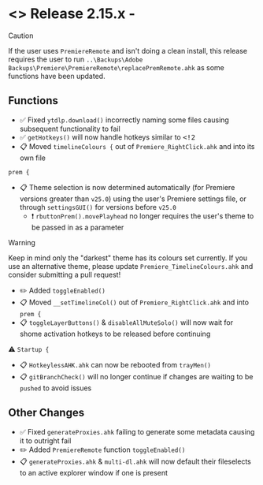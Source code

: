 # <> Release 2.15.x - 

> [!Caution]
> If the user uses `PremiereRemote` and isn't doing a clean install, this release requires the user to run `..\Backups\Adobe Backups\Premiere\PremiereRemote\replacePremRemote.ahk` as some functions have been updated.

## Functions
- ✅ Fixed `ytdlp.download()` incorrectly naming some files causing subsequent functionality to fail
- ✅ `getHotkeys()` will now handle hotkeys similar to <kbd><!2</kbd>
- 📋 Moved `timelineColours {` out of `Premiere_RightClick.ahk` and into its own file

`prem {`
- 📋 Theme selection is now determined automatically (for Premiere versions greater than `v25.0`) using the user's Premiere settings file, or through `settingsGUI()` for versions before `v25.0`
    - ❗ `rbuttonPrem().movePlayhead` no longer requires the user's theme to be passed in as a parameter
> [!Warning]
> Keep in mind only the "darkest" theme has its colours set currently. If you use an alternative theme, please update `Premiere_TimelineColours.ahk` and consider submitting a pull request!
- ✏️ Added `toggleEnabled()`
- 📋 Moved `__setTimelineCol()` out of `Premiere_RightClick.ahk` and into `prem {`
- 📋 `toggleLayerButtons()` & `disableAllMuteSolo()` will now wait for shome activation hotkeys to be released before continuing

⚠️ `Startup {`
- 📋 `HotkeylessAHK.ahk` can now be rebooted from `trayMen()`
- 📋 `gitBranchCheck()` will no longer continue if changes are waiting to be `pushed` to avoid issues

## Other Changes
- ✅ Fixed `generateProxies.ahk` failing to generate some metadata causing it to outright fail
- ✏️ Added `PremiereRemote` function `toggleEnabled()`
- 📋 `generateProxies.ahk` & `multi-dl.ahk` will now default their fileselects to an active explorer window if one is present